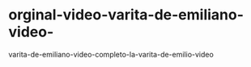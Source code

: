 # orginal-video-varita-de-emiliano-video-
varita-de-emiliano-video-completo-la-varita-de-emilio-video
